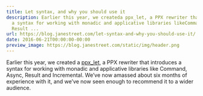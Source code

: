 ```yaml
---
title: Let syntax, and why you should use it
description: Earlier this year, we createda ppx_let, a PPX rewriter thatintroduces
  a syntax for working with monadic and applicative libraries likeCommand, Async,
  Result ...
url: https://blog.janestreet.com/let-syntax-and-why-you-should-use-it/
date: 2016-06-21T00:00:00-00:00
preview_image: https://blog.janestreet.com/static/img/header.png
---
```


<p>Earlier this year, we created
a <a href="http://github.com/janestreet/ppx_let">ppx_let</a>, a PPX rewriter that
introduces a syntax for working with monadic and applicative libraries like
Command, Async, Result and Incremental. We’ve now amassed about six months of
experience with it, and we’ve now seen enough to recommend it to a wider
audience.</p>
